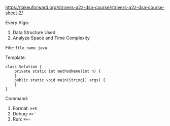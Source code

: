 https://takeuforward.org/strivers-a2z-dsa-course/strivers-a2z-dsa-course-sheet-2/

Every Algo:
1. Data Structure Used
2. Analyze Space and Time Complexity

File: ```file_name.java```

Template:
```
class Solution {
    private static int methodName(int n) {
    }
    public static void main(String[] args) {
    }
}
```

Command:
1. Format: ```⌘+S```
2. Debug: ```⌘+'```
3. Run: ```⌘+⏎```
